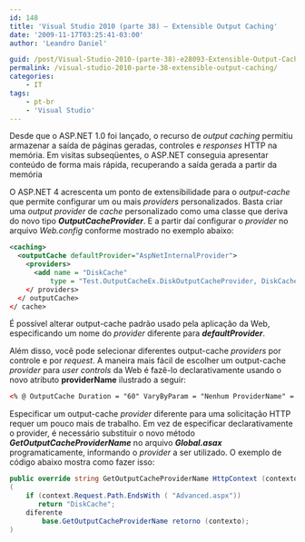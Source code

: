 ```yaml
---
id: 148
title: 'Visual Studio 2010 (parte 38) – Extensible Output Caching'
date: '2009-11-17T03:25:41-03:00'
author: 'Leandro Daniel'

guid: /post/Visual-Studio-2010-(parte-38)-e28093-Extensible-Output-Caching.aspx
permalink: /visual-studio-2010-parte-38-extensible-output-caching/
categories:
    - IT
tags:
    - pt-br
    - 'Visual Studio'
---
```


Desde que o ASP.NET 1.0 foi lançado, o recurso de *output caching* permitiu armazenar a saída de páginas geradas, controles e *responses* HTTP na memória. Em visitas subseqüentes, o ASP.NET conseguia apresentar conteúdo de forma mais rápida, recuperando a saída gerada a partir da memória

O ASP.NET 4 acrescenta um ponto de extensibilidade para o *output-cache* que permite configurar um ou mais *providers* personalizados. Basta criar uma *output provider* de *cache* personalizado como uma classe que deriva do novo tipo ***OutputCacheProvider***. E a partir daí configurar o *provider* no arquivo *Web.config* conforme mostrado no exemplo abaixo:

```xml
<caching>
  <outputCache defaultProvider="AspNetInternalProvider">
    <providers>
      <add name = "DiskCache"
          type = "Test.OutputCacheEx.DiskOutputCacheProvider, DiskCacheProvider" />
    </ providers>
  </ outputCache>
</ cache>
```

É possível alterar output-cache padrão usado pela aplicação da Web, especificando um nome do *provider* diferente para ***defaultProvider***.

Além disso, você pode selecionar diferentes output-cache *providers* por controle e por *request*. A maneira mais fácil de escolher um output-cache *provider* para *user controls* da Web é fazê-lo declarativamente usando o novo atributo **providerName** ilustrado a seguir:

```xml
<% @ OutputCache Duration = "60" VaryByParam = "Nenhum ProviderName" = "DiskCache%>
```

Especificar um output-cache *provider* diferente para uma solicitação HTTP requer um pouco mais de trabalho. Em vez de especificar declarativamente o provider, é necessário substituir o novo método ***GetOutputCacheProviderName*** no arquivo ***Global.asax*** programaticamente, informando o *provider* a ser utilizado. O exemplo de código abaixo mostra como fazer isso:

```csharp
public override string GetOutputCacheProviderName HttpContext (contexto)
(
    if (context.Request.Path.EndsWith ( "Advanced.aspx"))
       return "DiskCache";
    diferente
        base.GetOutputCacheProviderName retorno (contexto);
)
```
